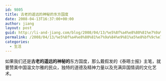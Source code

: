 ```yaml
---
id: 9805
title: 古老的遥远的神秘的东方国度
date: 2008-04-13T16:37:00+00:00
author: jiang
layout: post
guid: http://li-and-jiang.com/blog/2008/04/13/%e5%8f%a4%e8%80%81%e7%9a%84%e9%81%a5%e8%bf%9c%e7%9a%84%e7%a5%9e%e7%a7%98%e7%9a%84%e4%b8%9c%e6%96%b9%e5%9b%bd%e5%ba%a6/
permalink: /2008/04/13/%e5%8f%a4%e8%80%81%e7%9a%84%e9%81%a5%e8%bf%9c%e7%9a%84%e7%a5%9e%e7%a7%98%e7%9a%84%e4%b8%9c%e6%96%b9%e5%9b%bd%e5%ba%a6/
categories:
  - 生活
---
```

如果我们还是**古老的遥远的神秘的**东方国度，那么戴假发的《泰晤士报》主笔，就要赞美中国温文尔雅的民众，独特的道德及精神力量以及充满异国情调的文化艺术。